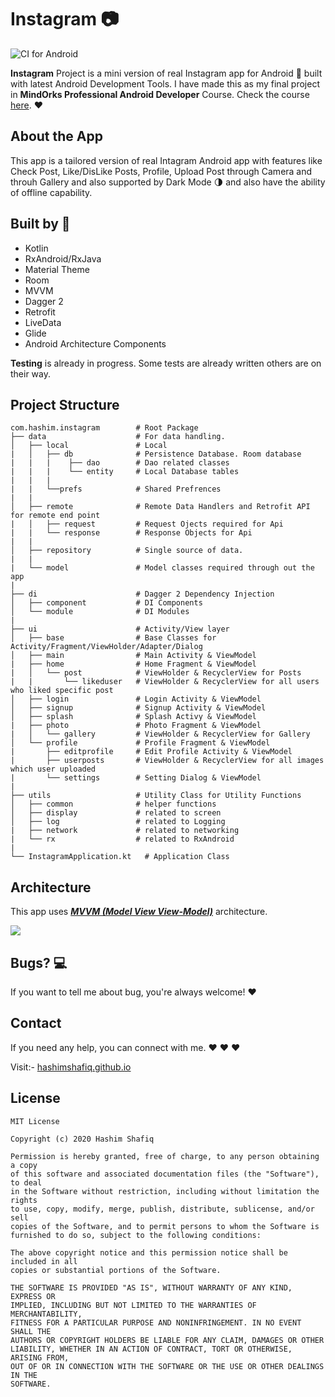 # Instagram :camera:

![CI for Android](https://github.com/hashimshafiq/Instagram/workflows/CI%20for%20Android/badge.svg)


**Instagram** Project is a mini version of real Instagram app for Android 📱 built with latest Android Development Tools. I have made this as my final project in **MindOrks Professional Android Developer** Course. Check the course [here](https://bootcamp.mindorks.com/). :heart:

## About the App
This app is a tailored version of real Intagram Android app with features like Check Post, Like/DisLike Posts, Profile, Upload Post through Camera and throuh Gallery and also supported by Dark Mode 🌗 and also have the ability of offline capability.

## Built by :hammer:
* Kotlin
* RxAndroid/RxJava
* Material Theme
* Room
* MVVM
* Dagger 2
* Retrofit
* LiveData
* Glide
* Android Architecture Components


**Testing** is already in progress. Some tests are already written others are on their way.

## Project Structure

    com.hashim.instagram        # Root Package
    ├── data                    # For data handling.
    │   ├── local               # Local 
    |   │   ├── db              # Persistence Database. Room database
    |   |   |    ├── dao        # Dao related classes
    |   |   |    └── entity     # Local Database tables
    |   |   |
    |   |   └──prefs            # Shared Prefrences
    |   |   
    │   ├── remote              # Remote Data Handlers and Retrofit API for remote end point     
    |   │   ├── request         # Request Ojects required for Api
    |   |   └── response        # Response Objects for Api
    |   |
    │   ├── repository          # Single source of data.
    |   |
    |   └── model               # Model classes required through out the app
    |
    ├── di                      # Dagger 2 Dependency Injection             
    │   ├── component           # DI Components       
    │   └── module              # DI Modules
    |
    ├── ui                      # Activity/View layer
    │   ├── base                # Base Classes for Activity/Fragment/ViewHolder/Adapter/Dialog
    │   ├── main                # Main Activity & ViewModel   
    |   ├── home                # Home Fragment & ViewModel
    |   │   └── post            # ViewHolder & RecyclerView for Posts
    |   |       └── likeduser   # ViewHolder & RecyclerView for all users who liked specific post                     
    │   ├── login               # Login Activity & ViewModel
    │   ├── signup              # Signup Activity & ViewModel
    │   ├── splash              # Splash Activy & ViewModel
    |   ├── photo               # Photo Fragment & ViewModel
    |   │   └── gallery         # ViewHolder & RecyclerView for Gallery
    │   └── profile             # Profile Fragment & ViewModel     
    |       ├── editprofile     # Edit Profile Activity & ViewModel
    |       ├── userposts       # ViewHolder & RecyclerView for all images which user uploaded
    |       └── settings        # Setting Dialog & ViewModel
    |
    ├── utils                   # Utility Class for Utility Functions
    │   ├── common              # helper functions
    │   ├── display             # related to screen
    │   ├── log                 # related to Logging
    |   ├── network             # related to networking
    |   └── rx                  # related to RxAndroid
    |
    └── InstagramApplication.kt   # Application Class
    
## Architecture
This app uses [***MVVM (Model View View-Model)***](https://developer.android.com/jetpack/docs/guide#recommended-app-arch) architecture.

![](https://developer.android.com/topic/libraries/architecture/images/final-architecture.png)


## Bugs? :computer:
If you want to tell me about bug, you're always welcome! :heart:

## Contact
If you need any help, you can connect with me. :heart: :heart: :heart:

Visit:- [hashimshafiq.github.io](https://hashimshafiq.github.io/)
    
## License
```
MIT License

Copyright (c) 2020 Hashim Shafiq

Permission is hereby granted, free of charge, to any person obtaining a copy
of this software and associated documentation files (the "Software"), to deal
in the Software without restriction, including without limitation the rights
to use, copy, modify, merge, publish, distribute, sublicense, and/or sell
copies of the Software, and to permit persons to whom the Software is
furnished to do so, subject to the following conditions:

The above copyright notice and this permission notice shall be included in all
copies or substantial portions of the Software.

THE SOFTWARE IS PROVIDED "AS IS", WITHOUT WARRANTY OF ANY KIND, EXPRESS OR
IMPLIED, INCLUDING BUT NOT LIMITED TO THE WARRANTIES OF MERCHANTABILITY,
FITNESS FOR A PARTICULAR PURPOSE AND NONINFRINGEMENT. IN NO EVENT SHALL THE
AUTHORS OR COPYRIGHT HOLDERS BE LIABLE FOR ANY CLAIM, DAMAGES OR OTHER
LIABILITY, WHETHER IN AN ACTION OF CONTRACT, TORT OR OTHERWISE, ARISING FROM,
OUT OF OR IN CONNECTION WITH THE SOFTWARE OR THE USE OR OTHER DEALINGS IN THE
SOFTWARE.
```
